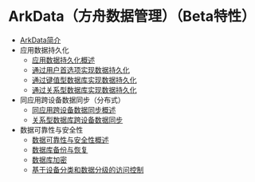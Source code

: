 # ArkData（方舟数据管理）（Beta特性）

- [ArkData简介](cj-data-mgmt-overview.md)
- 应用数据持久化
  - [应用数据持久化概述](cj-app-data-persistence-overview.md)
  - [通过用户首选项实现数据持久化](cj-data-persistence-by-preferences.md)
  - [通过键值型数据库实现数据持久化](cj-data-persistence-by-kv-store.md)
  - [通过关系型数据库实现数据持久化](cj-data-persistence-by-rdb-store.md)
- 同应用跨设备数据同步（分布式）
  - [同应用跨设备数据同步概述](cj-sync-app-data-across-devices-overview.md)
  - [关系型数据库跨设备数据同步](cj-data-sync-of-rdb-store.md)
- 数据可靠性与安全性
  - [数据可靠性与安全性概述](cj-data-reliability-security-overview.md)
  - [数据库备份与恢复](cj-data-backup-and-restore.md)
  - [数据库加密](cj-data-encryption.md)
  - [基于设备分类和数据分级的访问控制](cj-access-control-by-device-and-data-level.md)